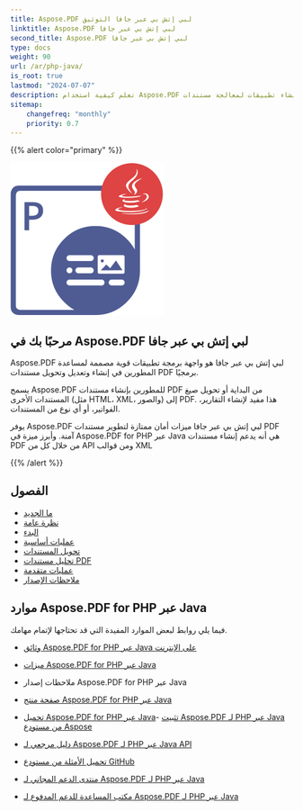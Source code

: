 ```yaml
---
title: Aspose.PDF لبي إتش بي عبر جافا التوثيق
linktitle: Aspose.PDF لبي إتش بي عبر جافا
second_title: Aspose.PDF لبي إتش بي عبر جافا
type: docs
weight: 90
url: /ar/php-java/
is_root: true
lastmod: "2024-07-07"
description: تعلم كيفية استخدام Aspose.PDF لبي إتش بي لإنشاء تطبيقات لمعالجة مستندات PDF. تصفح الدروس التعليمية، وأمثلة التعليمات البرمجية، والمزيد.
sitemap:
    changefreq: "monthly"
    priority: 0.7
---
```


{{% alert color="primary" %}}

![Aspose.PDF لبي إتش بي عبر جافا](aspose_pdf-for-php-java.png)

## مرحبًا بك في Aspose.PDF لبي إتش بي عبر جافا

Aspose.PDF لبي إتش بي عبر جافا هو واجهة برمجة تطبيقات قوية مصممة لمساعدة المطورين في إنشاء وتعديل وتحويل مستندات PDF برمجيًا.

يسمح Aspose.PDF للمطورين بإنشاء مستندات PDF من البداية أو تحويل صيغ المستندات الأخرى (مثل HTML، XML، والصور) إلى PDF. هذا مفيد لإنشاء التقارير، الفواتير، أو أي نوع من المستندات.

يوفر Aspose.PDF لبي إتش بي عبر جافا ميزات أمان ممتازة لتطوير مستندات PDF آمنة.
 وأبرز ميزة في Aspose.PDF for PHP عبر Java هي أنه يدعم إنشاء مستندات PDF من خلال كل من API ومن قوالب XML

{{% /alert %}}

## الفصول

- [ما الجديد](/pdf/ar/php-java/whatsnew/)
- [نظرة عامة](/pdf/ar/php-java/overview/)
- [البدء](/pdf/ar/php-java/get-started/)
- [عمليات أساسية](/pdf/ar/php-java/basic-operations/)
- [تحويل المستندات](/pdf/ar/php-java/converting/)
- [تحليل مستندات PDF](/pdf/ar/php-java/parsing/)
- [عمليات متقدمة](/pdf/ar/php-java/advanced-operations/)
- [ملاحظات الإصدار]()

## موارد Aspose.PDF for PHP عبر Java

فيما يلي روابط لبعض الموارد المفيدة التي قد تحتاجها لإتمام مهامك.

- [وثائق Aspose.PDF for PHP عبر Java على الإنترنت](/pdf/ar/php-java/)
- [ميزات Aspose.PDF for PHP عبر Java](/pdf/ar/java/key-features/)
- ملاحظات إصدار Aspose.PDF for PHP عبر Java
- [صفحة منتج Aspose.PDF for PHP عبر Java](https://products.aspose.com/pdf/php-java/)

- [تحميل Aspose.PDF for PHP عبر Java](https://github.com/aspose-pdf/Aspose.PDF-for-PHP-via-Java)- [تثبيت Aspose.PDF لـ PHP عبر Java من مستودع Aspose](/pdf/ar/php-java/installation/)
- [دليل مرجعي لـ Aspose.PDF لـ PHP عبر Java API](https://reference.aspose.com/java/pdf)
- [تحميل الأمثلة من مستودع GitHub](https://github.com/aspose-pdf/Aspose.PDF-for-PHP-via-Java)
- [منتدى الدعم المجاني لـ Aspose.PDF لـ PHP عبر Java](https://forum.aspose.com/c/pdf)
- [مكتب المساعدة للدعم المدفوع لـ Aspose.PDF لـ PHP عبر Java](https://helpdesk.aspose.com/)